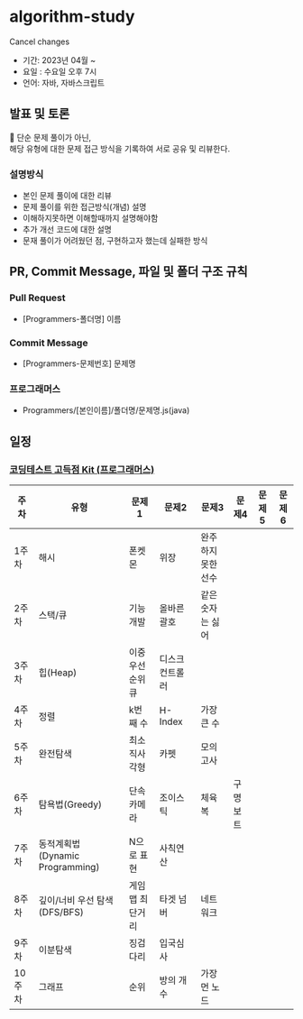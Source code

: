 # algorithm-study
Cancel changes
- 기간: 2023년 04월 ~
- 요일 : 수요일 오후 7시
- 언어: 자바, 자바스크립트


## 발표 및 토론
🚨 단순 문제 풀이가 아닌,   
해당 유형에 대한 문제 접근 방식을 기록하여 서로 공유 및 리뷰한다.

### 설명방식
- 본인 문제 풀이에 대한 리뷰 
- 문제 풀이를 위한 접근방식(개념) 설명
- 이해하지못하면 이해할때까지 설명해야함
- 추가 개선 코드에 대한 설명 
- 문재 풀이가 어려웠던 점, 구현하고자 했는데 실패한 방식

## PR, Commit Message, 파일 및 폴더 구조 규칙
### Pull Request
- [Programmers-폴더명] 이름

### Commit Message
- [Programmers-문제번호] 문제명

### 프로그래머스
- Programmers/[본인이름]/폴더명/문제명.js(java)


## 일정
### [코딩테스트 고득점 Kit (프로그래머스)](https://school.programmers.co.kr/learn/challenges?tab=algorithm_practice_kit)
| 주차 | 유형 | 문제1 | 문제2 | 문제3 | 문제4 | 문제5 | 문제6 |
| --- | --- | --- | --- | --- | --- | --- | --- |
| 1주차 | 해시 | 폰켓몬 | 위장 |완주하지 못한 선수 |
| 2주차 | 스택/큐 | 기능개발 | 올바른 괄호 | 같은 숫자는 싫어 |
| 3주차 | 힙(Heap) | 이중우선순위큐 | 디스크 컨트롤러 |
| 4주차 | 정렬 | k번째 수 | H-Index | 가장 큰 수 |
| 5주차 | 완전탐색 | 최소직사각형 | 카펫 | 모의고사 |
| 6주차 | 탐욕법(Greedy) | 단속카메라 | 조이스틱 | 체육복 | 구명보트 | 
| 7주차 | 동적계획법(Dynamic Programming) | N으로 표현 | 사칙연산 |
| 8주차 | 깊이/너비 우선 탐색(DFS/BFS) | 게임 맵 최단거리 | 타겟 넘버 | 네트워크 |
| 9주차 | 이분탐색  | 징검다리 | 입국심사 |
| 10주차 | 그래프 | 순위 | 방의 개수 | 가장 먼 노드 |
